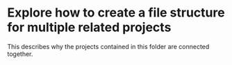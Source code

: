 # Explore how to create a file structure for multiple related projects

This describes why the projects contained in this folder are connected together.